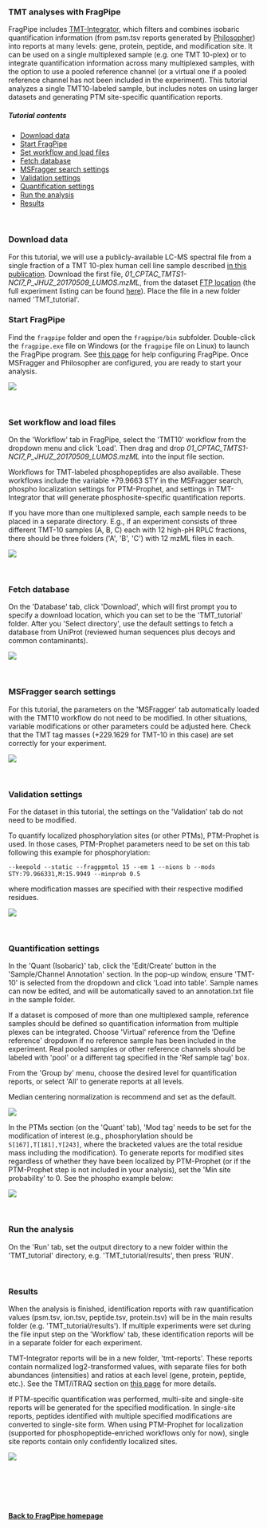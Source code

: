 ### TMT analyses with FragPipe

FragPipe includes [TMT-Integrator](https://tmt-integrator.nesvilab.org/), which filters and combines isobaric quantification information (from psm.tsv reports generated by [Philosopher](https://philosopher.nesvilab.org/)) into reports at many levels: gene, protein, peptide, and modification site. It can be used on a single multiplexed sample (e.g. one TMT 10-plex) or to integrate quantification information across many multiplexed samples, with the option to use a pooled reference channel (or a virtual one if a pooled reference channel has not been included in the experiment). This tutorial analyzes a single TMT10-labeled sample, but includes notes on using larger datasets and generating PTM site-specific quantification reports.

<!-- 
We will use this CPTAC dataset which can be found [here](https://cptac-data-portal.georgetown.edu/study-summary/S054). Expand the Phosphoproteome section, uncheck the 'All' checkbox at the top of the grid, then select only the 'Raw' checkbox in the 01CPTAC_HNSCC_Phosphoproteome_JHU_20190702 row. -->


##### Tutorial contents
* [Download data](https://msfragger.nesvilab.org/tutorial_tmt.html#download-data)
* [Start FragPipe](https://msfragger.nesvilab.org/tutorial_tmt.html#start-fragpipe)
* [Set workflow and load files](https://msfragger.nesvilab.org/tutorial_tmt.html#set-workflow-and-load-files)
* [Fetch database](https://msfragger.nesvilab.org/tutorial_tmt.html#fetch-database)
* [MSFragger search settings](https://msfragger.nesvilab.org/tutorial_tmt.html#msfragger-search-settings)
* [Validation settings](https://msfragger.nesvilab.org/tutorial_tmt.html#validation-settings)
* [Quantification settings](https://msfragger.nesvilab.org/tutorial_tmt.html#quantification-settings)
* [Run the analysis](https://msfragger.nesvilab.org/tutorial_tmt.html#run-the-analysis)
* [Results](https://msfragger.nesvilab.org/tutorial_tmt.html#results)


<br>

### Download data
For this tutorial, we will use a publicly-available LC-MS spectral file from a single fraction of a TMT 10-plex human cell line sample described [in this publication](https://pubs.acs.org/doi/10.1021/acs.jproteome.8b00165). Download the first file, _01_CPTAC_TMTS1-NCI7_P_JHUZ_20170509_LUMOS.mzML_, from the dataset [FTP location](ftp://ftp.pride.ebi.ac.uk/pride/data/archive/2018/05/PXD008952) (the full experiment listing can be found [here](http://proteomecentral.proteomexchange.org/cgi/GetDataset?ID=PXD008952)). Place the file in a new folder named 'TMT_tutorial'.
<br>

### Start FragPipe
Find the `fragpipe` folder and open the `fragpipe/bin` subfolder. Double-click the `fragpipe.exe` file on Windows (or the `fragpipe` file on Linux) to launch the FragPipe program. See [this page](https://msfragger.nesvilab.org/tutorial_fragpipe.html#configure-fragpipe) for help configuring FragPipe. Once MSFragger and Philosopher are configured, you are ready to start your analysis.

![](https://raw.githubusercontent.com/Nesvilab/MSFragger/master/images/tmt-config.png)

<br>

### Set workflow and load files
On the 'Workflow' tab in FragPipe, select the 'TMT10' workflow from the dropdown menu and click 'Load'. Then drag and drop _01_CPTAC_TMTS1-NCI7_P_JHUZ_20170509_LUMOS.mzML_ into the input file section.

Workflows for TMT-labeled phosphopeptides are also available. These workflows include the variable +79.9663 STY in the MSFragger search, phospho localization settings for PTM-Prophet, and settings in TMT-Integrator that will generate phosphosite-specific quantification reports.

If you have more than one multiplexed sample, each sample needs to be placed in a separate directory. E.g., if an experiment consists of three different TMT-10 samples (A, B, C) each with 12 high-pH RPLC fractions, there should be three folders ('A', 'B', 'C') with 12 mzML files in each.

![](https://raw.githubusercontent.com/Nesvilab/MSFragger/master/images/tmt-workflow.png)

<br>

### Fetch database
On the 'Database' tab, click 'Download', which will first prompt you to specify a download location, which you can set to be the 'TMT_tutorial' folder. After you 'Select directory', use the default settings to fetch a database from UniProt (reviewed human sequences plus decoys and common contaminants).

![](https://raw.githubusercontent.com/Nesvilab/MSFragger/master/images/tmt-database.png)

<br>

### MSFragger search settings
For this tutorial, the parameters on the 'MSFragger' tab automatically loaded with the TMT10 workflow do not need to be modified. In other situations, variable modifications or other parameters could be adjusted here. Check that the TMT tag masses (+229.1629 for TMT-10 in this case) are set correctly for your experiment.

![](https://raw.githubusercontent.com/Nesvilab/MSFragger/master/images/tmt-msfragger.png)

<br>

### Validation settings
For the dataset in this tutorial, the settings on the 'Validation' tab do not need to be modified.

To quantify localized phosphorylation sites (or other PTMs), PTM-Prophet is used. In those cases, PTM-Prophet parameters need to be set on this tab following this example for phosphorylation:

`--keepold --static --fragppmtol 15 --em 1 --nions b --mods STY:79.966331,M:15.9949 --minprob 0.5`

where modification masses are specified with their respective modified residues.

![](https://raw.githubusercontent.com/Nesvilab/MSFragger/master/images/tmt-validation.png)

<br>

### Quantification settings
In the 'Quant (Isobaric)' tab, click the 'Edit/Create' button in the 'Sample/Channel Annotation' section. In the pop-up window, ensure 'TMT-10' is selected from the dropdown and click 'Load into table'. Sample names can now be edited, and will be automatically saved to an annotation.txt file in the sample folder.

If a dataset is composed of more than one multiplexed sample, reference samples should be defined so quantification information from multiple plexes can be integrated. Choose 'Virtual' reference from the 'Define reference' dropdown if no reference sample has been included in the experiment. Real pooled samples or other reference channels should be labeled with 'pool' or a different tag specified in the 'Ref sample tag' box.

From the 'Group by' menu, choose the desired level for quantification reports, or select 'All' to generate reports at all levels.

Median centering normalization is recommend and set as the default.

![](https://raw.githubusercontent.com/Nesvilab/MSFragger/master/images/tmt-quant.png)

In the PTMs section (on the 'Quant' tab), 'Mod tag' needs to be set for the modification of interest (e.g., phosphorylation should be `S[167],T[181],Y[243]`, where the bracketed values are the total residue mass including the modification). To generate reports for modified sites regardless of whether they have been localized by PTM-Prophet (or if the PTM-Prophet step is not included in your analysis), set the 'Min site probability' to 0. See the phospho example below:

![](https://raw.githubusercontent.com/Nesvilab/MSFragger/master/images/tmt-quant-phospho.PNG)

<br>

### Run the analysis
On the 'Run' tab, set the output directory to a new folder within the 'TMT_tutorial' directory, e.g. 'TMT_tutorial/results', then press 'RUN'.

<br>

### Results
When the analysis is finished, identification reports with raw quantification values (psm.tsv, ion.tsv, peptide.tsv, protein.tsv) will be in the main results folder (e.g. 'TMT_tutorial/results'). If multiple experiments were set during the file input step on the 'Workflow' tab, these identification reports will be in a separate folder for each experiment. 

TMT-Integrator reports will be in a new folder, 'tmt-reports'. These reports contain normalized log2-transformed values, with separate files for both abundances (intensities) and ratios at each level (gene, protein, peptide, etc.). See the TMT/iTRAQ section on [this page](https://msfragger.nesvilab.org/tutorial_fragpipe_outputs.html) for more details.

If PTM-specific quantification was performed, multi-site and single-site reports will be generated for the specified modification. In single-site reports, peptides identified with multiple specified modifications are converted to single-site form. When using PTM-Prophet for localization (supported for phosphopeptide-enriched workflows only for now), single site reports contain only confidently localized sites.

![](https://raw.githubusercontent.com/Nesvilab/MSFragger/master/images/tmt-site-reports.png)

<br>
<br>
<br>
<br>

#### [Back to FragPipe homepage](https://fragpipe.nesvilab.org/)
